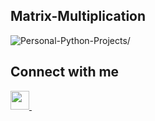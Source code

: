## Matrix-Multiplication

![Personal-Python-Projects/](https://socialify.git.ci/KrishGaur1354/Personal-Python-Projects//image?font=Rokkitt&language=1&name=1&owner=1&pattern=Solid&theme=Dark)

## Connect with me

 
   <a href="https://www.instagram.com/fzlanwr/">
    <img width="30px" src="https://www.vectorlogo.zone/logos/instagram/instagram-icon.svg" />
  </a> 